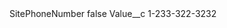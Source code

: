 <?xml version="1.0" encoding="UTF-8"?>
<CustomMetadata xmlns="http://soap.sforce.com/2006/04/metadata" xmlns:xsi="http://www.w3.org/2001/XMLSchema-instance" xmlns:xsd="http://www.w3.org/2001/XMLSchema">
    <label>SitePhoneNumber</label>
    <protected>false</protected>
    <values>
        <field>Value__c</field>
        <value xsi:type="xsd:string">1-233-322-3232</value>
    </values>
</CustomMetadata>
